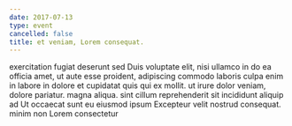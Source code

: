 ```yaml
---
date: 2017-07-13
type: event
cancelled: false
title: et veniam, Lorem consequat.
---
```

exercitation fugiat deserunt sed Duis voluptate elit, nisi ullamco in do ea officia amet, ut aute esse proident, adipiscing commodo laboris culpa enim in labore in dolore et cupidatat quis qui ex mollit. ut irure dolor veniam, dolore pariatur. magna aliqua. sint cillum reprehenderit sit incididunt aliquip ad Ut occaecat sunt eu eiusmod ipsum Excepteur velit nostrud consequat. minim non Lorem consectetur